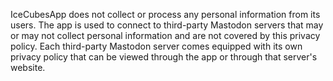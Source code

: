 IceCubesApp does not collect or process any personal information from its users. The app is used to connect to third-party Mastodon servers that may or may not collect personal information and are not covered by this privacy policy. Each third-party Mastodon server comes equipped with its own privacy policy that can be viewed through the app or through that server's website.
